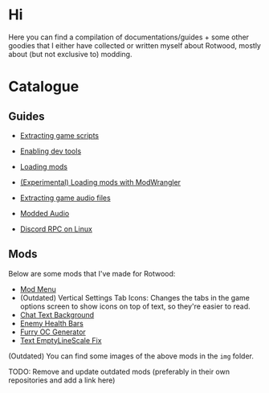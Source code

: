 # Hi
Here you can find a compilation of documentations/guides + some other goodies that I either have collected or written myself about Rotwood, mostly about (but not exclusive to) modding.

# Catalogue

## Guides

- [Extracting game scripts](docs/extracting_game_scripts.md)

- [Enabling dev tools](docs/enabling_devtools.md)

- [Loading mods](docs/loading_mods.md)

- [(Experimental) Loading mods with ModWrangler](https://github.com/zgibberish/rotwood-modloader/blob/modwrangler/README.md)

- [Extracting game audio files](docs/extracting_audio.md)

- [Modded Audio](docs/modded_audio.md)

- [Discord RPC on Linux](docs/linux_discord_rpc.md)

## Mods

Below are some mods that I've made for Rotwood:

- [Mod Menu](https://github.com/zgibberish/rotwood-modmenu)
- (Outdated) Vertical Settings Tab Icons: Changes the tabs in the game options screen to show icons on top of text, so they're easier to read.
- [Chat Text Background](https://github.com/zgibberish/rotwood-chat-text-background)
- [Enemy Health Bars](https://github.com/zgibberish/rotwood-enemyhealthbars)
- [Furry OC Generator](https://github.com/zgibberish/rotwood-furry-oc-generator)
- [Text EmptyLineScale Fix](https://github.com/zgibberish/rotwood-text-emptylinescale-fix)

(Outdated) You can find some images of the above mods in the `img` folder.

TODO: Remove and update outdated mods (preferably in their own repositories and add a link here)
